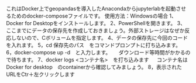 これはDocker上でgeopandasを導入したAnacondaからjupyterlabを起動させるためのdocker-composeファイルです。
使用方法：Windowsの場合
1、Docker for Desktopをインストールします。
2、PowerShellを開きます。
3、ここまでにデータの保存先を作成しておきましょう。外部ストレージはなぜか反応しないので、Cボリュームを指定します。
4、データの保存先に今回のコードを入れます。
5，cd 保存先のパス　をコマンドプロンプトに打ち込みます。
6，docker-compose up -d　と入力します。
　 ダウンロード等時間がかかるので待ちます。
7、docker logs <コンテナ名>　を打ち込みます
　 コンテナ名はDocker for desktop　のcontainerから確認してみましょう。
8，表示されたURLをCtr＋左クリックします
